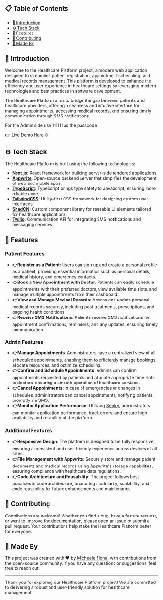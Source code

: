 

## 📋 Table of Contents
- [🤖 Introduction](#-introduction)
- [⚙️ Tech Stack](#️-tech-stack)
- [🔋 Features](#-features)
- [📝 Contributing](#-contributing)
- [🚀 Made By](#-made-by)

## 🤖 Introduction
Welcome to the Healthcare Platform project, a modern web application designed to streamline patient registration, appointment scheduling, and medical records management. This platform is developed to enhance the efficiency and user experience in healthcare settings by leveraging modern technologies and best practices in software development.

The Healthcare Platform aims to bridge the gap between patients and healthcare providers, offering a seamless and intuitive interface for managing appointments, accessing medical records, and ensuring timely communication through SMS notifications.

For the Admin side use 111111 as the passcode

👉 [Live Demo Here](https://healthcare-carepulse.vercel.app/) 🌐

## ⚙️ Tech Stack
The Healthcare Platform is built using the following technologies:
- **[Next.js](https://nextjs.org/)**: React framework for building server-side rendered applications.
- **[Appwrite](https://appwrite.io/)**: Open-source backend server that simplifies the development of web and mobile apps.
- **[TypeScript](https://www.typescriptlang.org/)**: TypeScript brings type safety to JavaScript, ensuring more reliable code.
- **[TailwindCSS](https://tailwindcss.com/)**: Utility-first CSS framework for designing custom user interfaces.
- **[ShadCN](https://shadcn.dev/)**: Custom component library for reusable UI elements tailored for healthcare applications.
- **[Twilio](https://www.twilio.com/)**: Communication API for integrating SMS notifications and messaging services.

## 🔋 Features

### Patient Features
- **👉Register as a Patient**: Users can sign up and create a personal profile as a patient, providing essential information such as personal details, medical history, and emergency contacts.
- **👉Book a New Appointment with Doctor**: Patients can easily schedule appointments with their preferred doctors, view available time slots, and manage multiple appointments from their dashboard.
- **👉View and Manage Medical Records**: Access and update personal medical records securely, including past treatments, prescriptions, and ongoing health conditions.
- **👉Receive SMS Notifications**: Patients receive SMS notifications for appointment confirmations, reminders, and any updates, ensuring timely communication.

### Admin Features
- **👉Manage Appointments**: Administrators have a centralized view of all scheduled appointments, enabling them to efficiently manage bookings, allocate resources, and optimize scheduling.
- **👉Confirm and Schedule Appointments**: Admins can confirm appointments requested by patients and allocate appropriate time slots to doctors, ensuring a smooth operation of healthcare services.
- **👉Cancel Appointments**: In case of emergencies or changes in schedules, administrators can cancel appointments, notifying patients promptly via SMS.
- **👉Monitor Application Performance**: Utilizing [Sentry](https://sentry.io/), administrators can monitor application performance, track errors, and ensure high availability and reliability of the platform.

### Additional Features
- **👉Responsive Design**: The platform is designed to be fully responsive, ensuring a consistent and user-friendly experience across devices of all sizes.
- **👉File Management with Appwrite**: Securely store and manage patient documents and medical records using Appwrite's storage capabilities, ensuring compliance with healthcare data regulations.
- **👉Code Architecture and Reusability**: The project follows best practices in code architecture, promoting modularity, scalability, and code reusability for future enhancements and maintenance.

## 📝 Contributing

Contributions are welcome! Whether you find a bug, have a feature request, or want to improve the documentation, please open an issue or submit a pull request. Your contributions help make the Healthcare Platform better for everyone.

## 🚀 Made By

This project was created with ❤️ by [Micheele Fiona](https://github.com/fiona02), with contributions from the open-source community. If you have any questions or suggestions, feel free to reach out!

---

Thank you for exploring our Healthcare Platform project! We are committed to delivering a robust and user-friendly solution for healthcare management.
